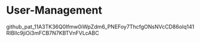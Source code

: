 # User-Management
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